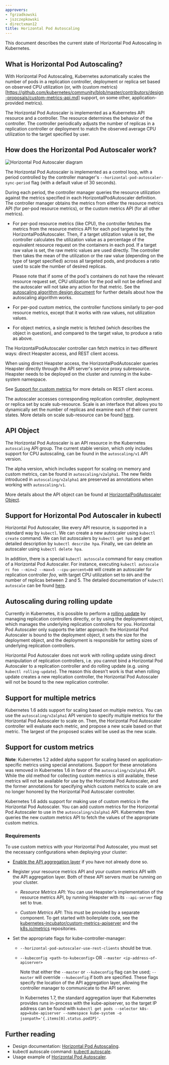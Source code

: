 ```yaml
---
approvers:
- fgrzadkowski
- jszczepkowski
- directxman12
title: Horizontal Pod Autoscaling
---
```


This document describes the current state of Horizontal Pod Autoscaling in Kubernetes.

## What is Horizontal Pod Autoscaling?

With Horizontal Pod Autoscaling, Kubernetes automatically scales the number of pods
in a replication controller, deployment or replica set based on observed CPU utilization
(or, with (custom metrics)[https://github.com/kubernetes/community/blob/master/contributors/design-proposals/custom-metrics-api.md] support, on some other, application-provided metrics).

The Horizontal Pod Autoscaler is implemented as a Kubernetes API resource and a controller.
The resource determines the behavior of the controller.
The controller periodically adjusts the number of replicas in a replication controller or deployment
to match the observed average CPU utilization to the target specified by user.

## How does the Horizontal Pod Autoscaler work?

![Horizontal Pod Autoscaler diagram](/images/docs/horizontal-pod-autoscaler.svg)

The Horizontal Pod Autoscaler is implemented as a control loop, with a period controlled
by the controller manager's `--horizontal-pod-autoscaler-sync-period` flag (with a default
value of 30 seconds).

During each period, the controller manager queries the resource utilization against the
metrics specified in each HorizontalPodAutoscaler definition.  The controller manager
obtains the metrics from either the resource metrics API (for per-pod resource metrics),
or the custom metrics API (for all other metrics).

* For per-pod resource metrics (like CPU), the controller fetches the metrics
  from the resource metrics API for each pod targeted by the HorizontalPodAutoscaler.
  Then, if a target utilization value is set, the controller calculates the utilization
  value as a percentage of the equivalent resource request on the containers in
  each pod.  If a target raw value is set, the raw metric values are used directly.
  The controller then takes the mean of the utilization or the raw value (depending on the type
  of target specified) across all targeted pods, and produces a ratio used to scale
  the number of desired replicas.

  Please note that if some of the pod's containers do not have the relevant resource request set,
  CPU utilization for the pod will not be defined and the autoscaler will not take any action
  for that metric. See the [autoscaling algorithm design document](https://git.k8s.io/community/contributors/design-proposals/horizontal-pod-autoscaler.md#autoscaling-algorithm) for further
  details about how the autoscaling algorithm works.

* For per-pod custom metrics, the controller functions similarly to per-pod resource metrics,
  except that it works with raw values, not utilization values.

* For object metrics, a single metric is fetched (which describes the object
  in question), and compared to the target value, to produce a ratio as above.

The HorizontalPodAutoscaler controller can fetch metrics in two different ways: direct Heapster
access, and REST client access.

When using direct Heapster access, the HorizontalPodAutoscaler queries Heapster directly
through the API server's service proxy subresource.  Heapster needs to be deployed on the
cluster and running in the kube-system namespace.

See [Support for custom metrics](#support-for-custom-metrics) for more details on REST client access.

The autoscaler accesses corresponding replication controller, deployment or replica set by scale sub-resource.
Scale is an interface that allows you to dynamically set the number of replicas and examine each of their current states.
More details on scale sub-resource can be found [here](https://git.k8s.io/community/contributors/design-proposals/horizontal-pod-autoscaler.md#scale-subresource).


## API Object

The Horizontal Pod Autoscaler is an API resource in the Kubernetes `autoscaling` API group.
The current stable version, which only includes support for CPU autoscaling,
can be found in the `autoscaling/v1` API version.

The alpha version, which includes support for scaling on memory and custom metrics,
can be found in `autoscaling/v2alpha1`. The new fields introduced in `autoscaling/v2alpha1`
are preserved as annotations when working with `autoscaling/v1`.

More details about the API object can be found at
[HorizontalPodAutoscaler Object](https://git.k8s.io/community/contributors/design-proposals/horizontal-pod-autoscaler.md#horizontalpodautoscaler-object).

## Support for Horizontal Pod Autoscaler in kubectl

Horizontal Pod Autoscaler, like every API resource, is supported in a standard way by `kubectl`.
We can create a new autoscaler using `kubectl create` command.
We can list autoscalers by `kubectl get hpa` and get detailed description by `kubectl describe hpa`.
Finally, we can delete an autoscaler using `kubectl delete hpa`.

In addition, there is a special `kubectl autoscale` command for easy creation of a Horizontal Pod Autoscaler.
For instance, executing `kubectl autoscale rc foo --min=2 --max=5 --cpu-percent=80`
will create an autoscaler for replication controller *foo*, with target CPU utilization set to `80%`
and the number of replicas between 2 and 5.
The detailed documentation of `kubectl autoscale` can be found [here](/docs/user-guide/kubectl/v1.6/#autoscale).


## Autoscaling during rolling update

Currently in Kubernetes, it is possible to perform a [rolling update](/docs/tasks/run-application/rolling-update-replication-controller/) by managing replication controllers directly,
or by using the deployment object, which manages the underlying replication controllers for you.
Horizontal Pod Autoscaler only supports the latter approach: the Horizontal Pod Autoscaler is bound to the deployment object,
it sets the size for the deployment object, and the deployment is responsible for setting sizes of underlying replication controllers.

Horizontal Pod Autoscaler does not work with rolling update using direct manipulation of replication controllers,
i.e. you cannot bind a Horizontal Pod Autoscaler to a replication controller and do rolling update (e.g. using `kubectl rolling-update`).
The reason this doesn't work is that when rolling update creates a new replication controller,
the Horizontal Pod Autoscaler will not be bound to the new replication controller.

## Support for multiple metrics

Kubernetes 1.6 adds support for scaling based on multiple metrics. You can use the `autoscaling/v2alpha1` API
version to specify multiple metrics for the Horizontal Pod Autoscaler to scale on. Then, the Horizontal Pod
Autoscaler controller will evaluate each metric, and propose a new scale based on that metric. The largest of the
proposed scales will be used as the new scale.

## Support for custom metrics

**Note**: Kubernetes 1.2 added alpha support for scaling based on application-specific metrics using special annotations.
Support for these annotations was removed in Kubernetes 1.6 in favor of the `autoscaling/v2alpha1` API.  While the old method for collecting
custom metrics is still available, these metrics will not be available for use by the Horizontal Pod Autoscaler, and the former
annotations for specifying which custom metrics to scale on are no longer honored by the Horizontal Pod Autoscaler controller.

Kubernetes 1.6 adds support for making use of custom metrics in the Horizontal Pod Autoscaler.
You can add custom metrics for the Horizontal Pod Autoscaler to use in the `autoscaling/v2alpha1` API.
Kubernetes then queries the new custom metrics API to fetch the values of the appropriate custom metrics.

### Requirements

To use custom metrics with your Horizontal Pod Autoscaler, you must set the necessary configurations when deploying your cluster:

* [Enable the API aggregation layer](/docs/tasks/access-kubernetes-api/configure-aggregation-layer/) if you have not already done so.

* Register your resource metrics API and your
custom metrics API with the API aggregation layer. Both of these API servers must be running *on* your cluster.

  * *Resource Metrics API*: You can use Heapster's implementation of the resource metrics API, by running Heapster with its `--api-server` flag set to true.

  * *Custom Metrics API*: This must be provided by a separate component. To get started with boilerplate code, see the [kubernetes-incubator/custom-metrics-apiserver](https://github.com/kubernetes-incubator/custom-metrics-apiserver) and the [k8s.io/metrics](https://github.com/kubernetes/metrics) repositories.

* Set the appropriate flags for kube-controller-manager:

  * `--horizontal-pod-autoscaler-use-rest-clients` should be true.

  * `--kubeconfig <path-to-kubeconfig>` OR `--master <ip-address-of-apiserver>`

     Note that either the `--master` or `--kubeconfig` flag can be used; `--master` will override `--kubeconfig` if both are specified. These flags specify the location of the API aggregation layer, allowing the controller manager to communicate to the API server.

     In Kubernetes 1.7, the standard aggregation layer that Kubernetes provides runs in-process with the kube-apiserver, so the target IP address can be found with `kubectl get pods --selector k8s-app=kube-apiserver --namespace kube-system -o jsonpath='{.items[0].status.podIP}'`.

## Further reading

* Design documentation: [Horizontal Pod Autoscaling](https://git.k8s.io/community/contributors/design-proposals/horizontal-pod-autoscaler.md).
* kubectl autoscale command: [kubectl autoscale](/docs/user-guide/kubectl/v1.6/#autoscale).
* Usage example of [Horizontal Pod Autoscaler](/docs/tasks/run-application/horizontal-pod-autoscale-walkthrough/).
